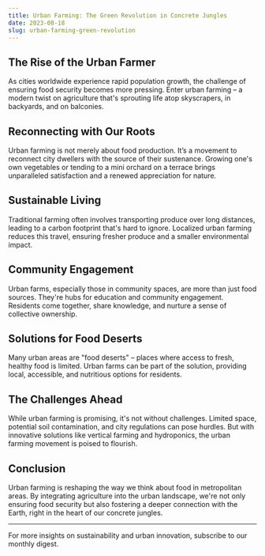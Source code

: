 ```yaml
---
title: Urban Farming: The Green Revolution in Concrete Jungles
date: 2023-08-18
slug: urban-farming-green-revolution
---
```


## The Rise of the Urban Farmer

As cities worldwide experience rapid population growth, the challenge of ensuring food security becomes more pressing. Enter urban farming – a modern twist on agriculture that's sprouting life atop skyscrapers, in backyards, and on balconies.

## Reconnecting with Our Roots

Urban farming is not merely about food production. It’s a movement to reconnect city dwellers with the source of their sustenance. Growing one's own vegetables or tending to a mini orchard on a terrace brings unparalleled satisfaction and a renewed appreciation for nature.

## Sustainable Living

Traditional farming often involves transporting produce over long distances, leading to a carbon footprint that's hard to ignore. Localized urban farming reduces this travel, ensuring fresher produce and a smaller environmental impact.

## Community Engagement

Urban farms, especially those in community spaces, are more than just food sources. They're hubs for education and community engagement. Residents come together, share knowledge, and nurture a sense of collective ownership.

## Solutions for Food Deserts

Many urban areas are "food deserts" – places where access to fresh, healthy food is limited. Urban farms can be part of the solution, providing local, accessible, and nutritious options for residents.

## The Challenges Ahead

While urban farming is promising, it's not without challenges. Limited space, potential soil contamination, and city regulations can pose hurdles. But with innovative solutions like vertical farming and hydroponics, the urban farming movement is poised to flourish.

## Conclusion

Urban farming is reshaping the way we think about food in metropolitan areas. By integrating agriculture into the urban landscape, we're not only ensuring food security but also fostering a deeper connection with the Earth, right in the heart of our concrete jungles.

---

For more insights on sustainability and urban innovation, subscribe to our monthly digest.
